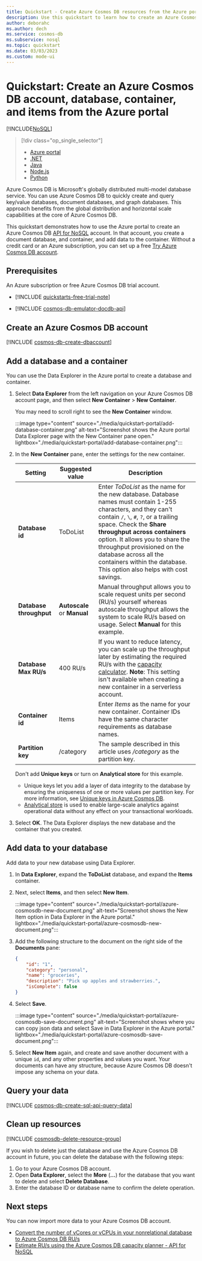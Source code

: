 ```yaml
---
title: Quickstart - Create Azure Cosmos DB resources from the Azure portal
description: Use this quickstart to learn how to create an Azure Cosmos DB database, container, and items by using the Azure portal.
author: deborahc
ms.author: dech
ms.service: cosmos-db
ms.subservice: nosql
ms.topic: quickstart
ms.date: 03/03/2023
ms.custom: mode-ui
---
```

# Quickstart: Create an Azure Cosmos DB account, database, container, and items from the Azure portal
[!INCLUDE[NoSQL](../includes/appliesto-nosql.md)]

> [!div class="op_single_selector"]
> - [Azure portal](quickstart-portal.md)
> - [.NET](quickstart-dotnet.md)
> - [Java](quickstart-java.md)
> - [Node.js](quickstart-nodejs.md)
> - [Python](quickstart-python.md)
>  

Azure Cosmos DB is Microsoft's globally distributed multi-model database service. You can use Azure Cosmos DB to quickly create and query key/value databases, document databases, and graph databases. This approach benefits from the global distribution and horizontal scale capabilities at the core of Azure Cosmos DB.

This quickstart demonstrates how to use the Azure portal to create an Azure Cosmos DB [API for NoSQL](../introduction.md) account. In that account, you create a document database, and container, and add data to the container. Without a credit card or an Azure subscription, you can set up a free [Try Azure Cosmos DB account](https://aka.ms/trycosmosdb).

## Prerequisites

An Azure subscription or free Azure Cosmos DB trial account.

- [!INCLUDE [quickstarts-free-trial-note](~/reusable-content/ce-skilling/azure/includes/quickstarts-free-trial-note.md)]

- [!INCLUDE [cosmos-db-emulator-docdb-api](../includes/cosmos-db-emulator-docdb-api.md)]  

## <a id="create-account"></a>Create an Azure Cosmos DB account

[!INCLUDE [cosmos-db-create-dbaccount](~/reusable-content/ce-skilling/azure/includes/cosmos-db/includes/cosmos-db-create-dbaccount.md)]

## <a id="create-container-database"></a>Add a database and a container

You can use the Data Explorer in the Azure portal to create a database and container.

1. Select **Data Explorer** from the left navigation on your Azure Cosmos DB account page, and then select **New Container** > **New Container**.

    You may need to scroll right to see the **New Container** window.

    :::image type="content" source="./media/quickstart-portal/add-database-container.png" alt-text="Screenshot shows the Azure portal Data Explorer page with the New Container pane open." lightbox="./media/quickstart-portal/add-database-container.png":::

1. In the **New Container** pane, enter the settings for the new container.

    |Setting|Suggested value|Description|
    |---|---|---|
    |**Database id**|ToDoList|Enter *ToDoList* as the name for the new database. Database names must contain 1-255 characters, and they can't contain `/`, `\`, `#`, `?`, or a trailing space. Check the **Share throughput across containers** option. It allows you to share the throughput provisioned on the database across all the containers within the database. This option also helps with cost savings. |
    | **Database throughput**|**Autoscale** or **Manual**|Manual throughput allows you to scale request units per second (RU/s) yourself whereas  autoscale throughput allows the system to scale RU/s based on usage. Select **Manual** for this example.|
    |**Database Max RU/s**| 400 RU/s|If you want to reduce latency, you can scale up the throughput later by estimating the required RU/s with the [capacity calculator](estimate-ru-with-capacity-planner.md). **Note**: This setting isn't available when creating a new container in a serverless account. |
    |**Container id**|Items|Enter *Items* as the name for your new container. Container IDs have the same character requirements as database names.|
    |**Partition key**| /category| The sample described in this article uses */category* as the partition key.|

    Don't add **Unique keys** or turn on **Analytical store** for this example.

    - Unique keys let you add a layer of data integrity to the database by ensuring the uniqueness of one or more values per partition key. For more information, see [Unique keys in Azure Cosmos DB](../unique-keys.md).
    - [Analytical store](../analytical-store-introduction.md) is used to enable large-scale analytics against operational data without any effect on your transactional workloads.

1. Select **OK**. The Data Explorer displays the new database and the container that you created.

## Add data to your database

Add data to your new database using Data Explorer.

1. In **Data Explorer**, expand the **ToDoList** database, and expand the **Items** container.

1. Next, select **Items**, and then select **New Item**.

   :::image type="content" source="./media/quickstart-portal/azure-cosmosdb-new-document.png" alt-text="Screenshot shows the New Item option in Data Explorer in the Azure portal." lightbox="./media/quickstart-portal/azure-cosmosdb-new-document.png":::

1. Add the following structure to the document on the right side of the **Documents** pane:

   ```json
   {
       "id": "1",
       "category": "personal",
       "name": "groceries",
       "description": "Pick up apples and strawberries.",
       "isComplete": false
   }
   ```

1. Select **Save**.

   :::image type="content" source="./media/quickstart-portal/azure-cosmosdb-save-document.png" alt-text="Screenshot shows where you can copy json data and select Save in Data Explorer in the Azure portal." lightbox="./media/quickstart-portal/azure-cosmosdb-save-document.png":::

1. Select **New Item** again, and create and save another document with a unique `id`, and any other properties and values you want. Your documents can have any structure, because Azure Cosmos DB doesn't impose any schema on your data.

## Query your data

[!INCLUDE [cosmos-db-create-sql-api-query-data](../includes/cosmos-db-create-sql-api-query-data.md)]

## Clean up resources

[!INCLUDE [cosmosdb-delete-resource-group](../includes/cosmos-db-delete-resource-group.md)]

If you wish to delete just the database and use the Azure Cosmos DB account in future, you can delete the database with the following steps:

1. Go to your Azure Cosmos DB account.
1. Open **Data Explorer**, select the **More** (**...**) for the database that you want to delete and select **Delete Database**.
1. Enter the database ID or database name to confirm the delete operation.

## Next steps

You can now import more data to your Azure Cosmos DB account.

- [Convert the number of vCores or vCPUs in your nonrelational database to Azure Cosmos DB RU/s](../convert-vcore-to-request-unit.md)
- [Estimate RU/s using the Azure Cosmos DB capacity planner - API for NoSQL](estimate-ru-with-capacity-planner.md)
